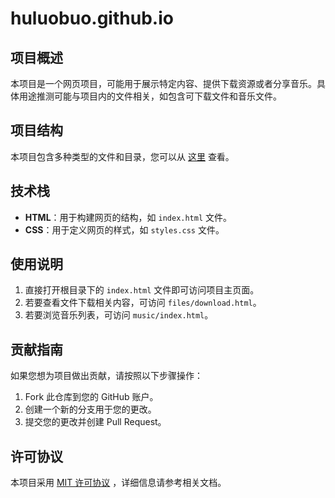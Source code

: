 # huluobuo.github.io

## 项目概述

本项目是一个网页项目，可能用于展示特定内容、提供下载资源或者分享音乐。具体用途推测可能与项目内的文件相关，如包含可下载文件和音乐文件。

## 项目结构

本项目包含多种类型的文件和目录，您可以从   [这里](./PROJECT_STRUCTURE.md "项目结构")   查看。

## 技术栈

- **HTML**：用于构建网页的结构，如 `index.html` 文件。
- **CSS**：用于定义网页的样式，如 `styles.css` 文件。

## 使用说明

1. 直接打开根目录下的 `index.html` 文件即可访问项目主页面。
2. 若要查看文件下载相关内容，可访问 `files/download.html`。
3. 若要浏览音乐列表，可访问 `music/index.html`。

## 贡献指南

如果您想为项目做出贡献，请按照以下步骤操作：

1. Fork 此仓库到您的 GitHub 账户。
2. 创建一个新的分支用于您的更改。
3. 提交您的更改并创建 Pull Request。

## 许可协议

本项目采用 [MIT 许可协议](https://opensource.org/licenses/MIT) ，详细信息请参考相关文档。

